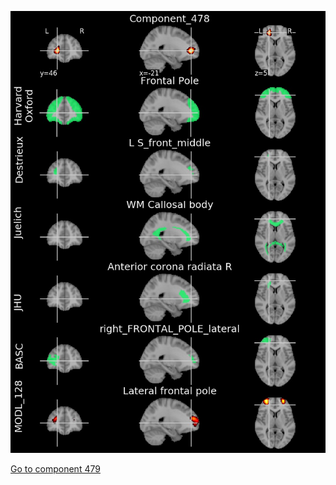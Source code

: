 


![478](preliminary/478.jpg "Component 478")

[Go to component 479](https://parietal-inria.github.io/MODL_atlas/1024/479 "Component 479")